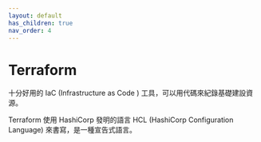 ```yaml
---
layout: default
has_children: true
nav_order: 4
---
```


# Terraform

十分好用的 IaC (Infrastructure as Code ) 工具，可以用代碼來紀錄基礎建設資源。

Terraform 使用 HashiCorp 發明的語言 HCL (HashiCorp Configuration Language) 來書寫，是一種宣告式語言。
